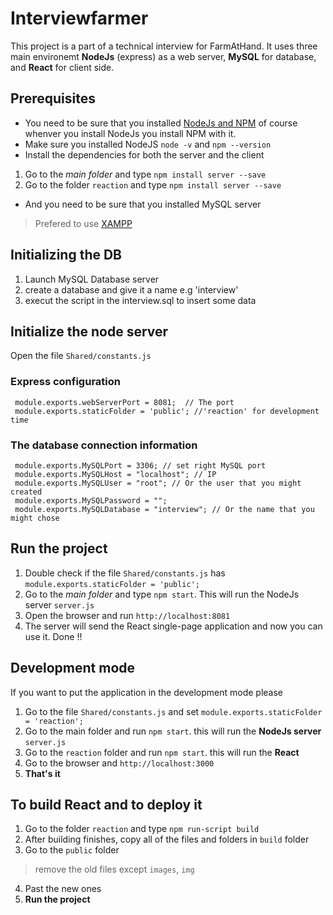 # Interviewfarmer
This project is a part of a technical interview for FarmAtHand. It uses three main environemt **NodeJs** (express) as a web server, **MySQL** for database, and **React** for client side. 

## Prerequisites
 * You need to be sure that you installed [NodeJs and NPM](https://nodejs.org/en/download/) of course whenver you install NodeJs you install NPM with it. 
 * Make sure you installed NodeJS `node -v` and `npm --version`
 * Install the dependencies for both the server and the client 
  1. Go to the *main folder* and type `npm install server --save`
  2. Go to the folder `reaction` and type `npm install server --save`
* And you need to be sure that you installed MySQL server
> Prefered to use [XAMPP](https://www.apachefriends.org/download.html)
## Initializing the DB
 1. Launch MySQL Database server 
 2. create a database and give it a name e.g 'interview'
 3. execut the script in the interview.sql to insert some data 
 
## Initialize the node server
 Open the file `Shared/constants.js`
 
  ### Express configuration
   ``` 
    module.exports.webServerPort = 8081;  // The port  
    module.exports.staticFolder = 'public'; //'reaction' for development time
   ```

  ### The database connection information
   ```
    module.exports.MySQLPort = 3306; // set right MySQL port
    module.exports.MySQLHost = "localhost"; // IP
    module.exports.MySQLUser = "root"; // Or the user that you might created 
    module.exports.MySQLPassword = ""; 
    module.exports.MySQLDatabase = "interview"; // Or the name that you might chose
   ```
## Run the project
1. Double check if the file `Shared/constants.js` has `module.exports.staticFolder = 'public';` 
2. Go to the *main folder*  and type `npm start`. This will run the NodeJs server `server.js` 
3. Open the browser and run `http://localhost:8081` 
4. The server will send the React single-page application and now you can use it. Done !!

## Development mode
If you want to put the application in the development mode please 
1. Go to the file `Shared/constants.js` and set `module.exports.staticFolder = 'reaction';` 
2. Go to the main folder and run `npm start`. this will run the **NodeJs server** `server.js` 
3. Go to the `reaction` folder and run `npm start`. this will run the **React** 
4. Go to the browser and `http://localhost:3000` 
5. **That's it**
## To build React and to deploy it
 1. Go to the folder `reaction` and type `npm run-script build`
 2. After building finishes, copy all of the files and folders in `build` folder
 3. Go to the `public` folder 
 > remove the old files except `images`, `img`
 4. Past the new ones 
 5. **Run the project**

